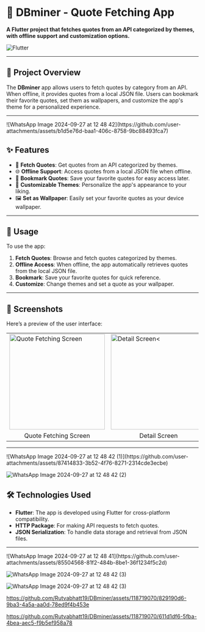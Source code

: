 <h1>💎 DBminer - Quote Fetching App</h1>

<p><strong>A Flutter project that fetches quotes from an API categorized by themes, with offline support and customization options.</strong></p>

<img src="https://img.shields.io/badge/Flutter-v2.0%2B-blue?style=flat&logo=flutter" alt="Flutter">

<hr>

<h2>🚀 Project Overview</h2>
<p>The <strong>DBminer</strong> app allows users to fetch quotes by category from an API. When offline, it provides quotes from a local JSON file. Users can bookmark their favorite quotes, set them as wallpapers, and customize the app's theme for a personalized experience.</p>

<hr>
![WhatsApp Image 2024-09-27 at 12 48 42](https://github.com/user-attachments/assets/b1d5e76d-baa1-406c-8758-9bc88493fca7)

<h2>✨ Features</h2>
<ul>
    <li>📖 <strong>Fetch Quotes</strong>: Get quotes from an API categorized by themes.</li>
    <li>🌐 <strong>Offline Support</strong>: Access quotes from a local JSON file when offline.</li>
    <li>🔖 <strong>Bookmark Quotes</strong>: Save your favorite quotes for easy access later.</li>
    <li>🌈 <strong>Customizable Themes</strong>: Personalize the app's appearance to your liking.</li>
    <li>🖼️ <strong>Set as Wallpaper</strong>: Easily set your favorite quotes as your device wallpaper.</li>
</ul>

<hr>

<h2>🎯 Usage</h2>
<p>To use the app:</p>
<ol>
    <li><strong>Fetch Quotes</strong>: Browse and fetch quotes categorized by themes.</li>
    <li><strong>Offline Access</strong>: When offline, the app automatically retrieves quotes from the local JSON file.</li>
    <li><strong>Bookmark</strong>: Save your favorite quotes for quick reference.</li>
    <li><strong>Customize</strong>: Change themes and set a quote as your wallpaper.</li>
</ol>

<hr>

<h2>📱 Screenshots</h2>
<p>Here’s a preview of the user interface:</p>

<table>
  <tr>
    <td><img src="https://github.com/user-attachments/assets/85504568-81f2-484b-8be1-36f1234f5c2d" alt="Quote Fetching Screen" width="250"></td>
    <td><img src="https://github.com/user-attachments/assets/40fac397-eede-43cf-8a17-7decc634198e" alt="Detail Screen<" width="250"></td>
       <td><img src="https://github.com/user-attachments/assets/b1d5e76d-baa1-406c-8758-9bc88493fca7" alt="Quote Fetching frome json" width="250"></td>
    <td><img src="https://github.com/user-attachments/assets/87414833-3b52-4f76-8271-2314cde3ecbe" alt="Detail json Screen" width="250"></td>
  </tr>
  <tr>
    <td align="center">Quote Fetching Screen</td>
    <td align="center">Detail Screen</td>
      <td align="center">Quote Fetching frome json</td>
    <td align="center">Detail json Screen</td>
  </tr>
</table>

<hr>![WhatsApp Image 2024-09-27 at 12 48 42 (1)](https://github.com/user-attachments/assets/87414833-3b52-4f76-8271-2314cde3ecbe)

![WhatsApp Image 2024-09-27 at 12 48 42 (2)](https://github.com/user-attachments/assets/2f45c3c0-e770-4689-b8ba-df3cd7e0d8e9)

<h2>🛠️ Technologies Used</h2>
<ul>
    <li><strong>Flutter</strong>: The app is developed using Flutter for cross-platform compatibility.</li>
    <li><strong>HTTP Package</strong>: For making API requests to fetch quotes.</li>
    <li><strong>JSON Serialization</strong>: To handle data storage and retrieval from JSON files.</li>
</ul>

<hr>![WhatsApp Image 2024-09-27 at 12 48 41](https://github.com/user-attachments/assets/85504568-81f2-484b-8be1-36f1234f5c2d)

![WhatsApp Image 2024-09-27 at 12 48 42 (3)](https://github.com/user-attachments/assets/40fac397-eede-43cf-8a17-7decc634198e)

![WhatsApp Image 2024-09-27 at 12 48 42 (3)](https://github.com/user-attachments/assets/c04ad448-55ad-4f0b-8222-792c75af8095)


https://github.com/Rutvabhatt19/DBminer/assets/118719070/829190d6-9ba3-4a5a-aa0d-78ed9f4b453e



https://github.com/Rutvabhatt19/DBminer/assets/118719070/611d1df6-5fba-4bea-aec5-f9b5ef958a78




